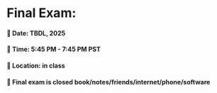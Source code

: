 # Final Exam:

#### &#x1F34E; Date:  TBDL, 2025

#### &#x1F34E; Time:  5:45 PM - 7:45 PM PST

#### &#x1F34F; Location: in class

#### &#x1F34E; Final exam is closed book/notes/friends/internet/phone/software
